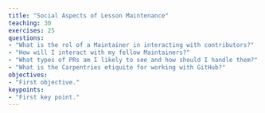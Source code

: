 ```yaml
---
title: "Social Aspects of Lesson Maintenance"
teaching: 30
exercises: 25
questions:
- "What is the rol of a Maintainer in interacting with contributors?"
- "How will I interact with my fellow Maintainers?"
- "What types of PRs am I likely to see and how should I handle them?"
- "What is the Carpentries etiquite for working with GitHub?"
objectives:
- "First objective."
keypoints:
- "First key point."
---
```


